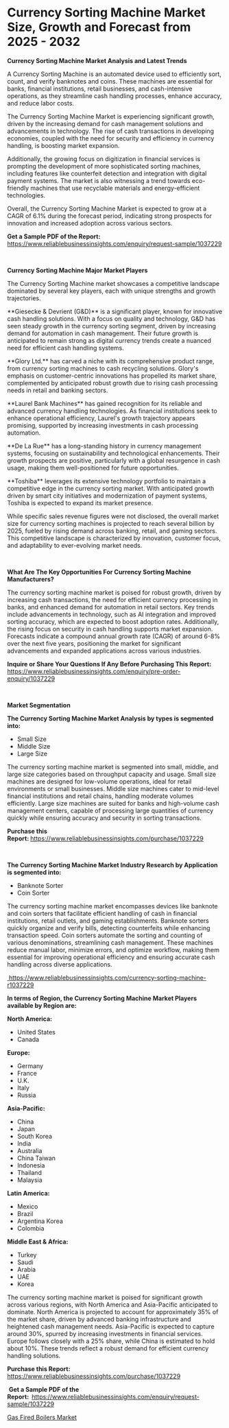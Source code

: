 <p><h1>Currency Sorting Machine Market Size, Growth and Forecast from 2025 - 2032</h1></p><p><strong>Currency Sorting Machine Market Analysis and Latest Trends</strong></p>
<p><p>A Currency Sorting Machine is an automated device used to efficiently sort, count, and verify banknotes and coins. These machines are essential for banks, financial institutions, retail businesses, and cash-intensive operations, as they streamline cash handling processes, enhance accuracy, and reduce labor costs. </p><p>The Currency Sorting Machine Market is experiencing significant growth, driven by the increasing demand for cash management solutions and advancements in technology. The rise of cash transactions in developing economies, coupled with the need for security and efficiency in currency handling, is boosting market expansion. </p><p>Additionally, the growing focus on digitization in financial services is prompting the development of more sophisticated sorting machines, including features like counterfeit detection and integration with digital payment systems. The market is also witnessing a trend towards eco-friendly machines that use recyclable materials and energy-efficient technologies. </p><p>Overall, the Currency Sorting Machine Market is expected to grow at a CAGR of 6.1% during the forecast period, indicating strong prospects for innovation and increased adoption across various sectors.</p></p>
<p><strong>Get a Sample PDF of the Report:&nbsp;</strong> <a href="https://www.reliablebusinessinsights.com/enquiry/request-sample/1037229?utm_campaign=2094&utm_medium=2&utm_source=Github&utm_content=ia&utm_term=22022025&utm_id=currency-sorting-machine">https://www.reliablebusinessinsights.com/enquiry/request-sample/1037229</a></p>
<p>&nbsp;</p>
<p><strong>Currency Sorting Machine Major Market Players</strong></p>
<p><p>The Currency Sorting Machine market showcases a competitive landscape dominated by several key players, each with unique strengths and growth trajectories. </p><p>**Giesecke & Devrient (G&D)** is a significant player, known for innovative cash handling solutions. With a focus on quality and technology, G&D has seen steady growth in the currency sorting segment, driven by increasing demand for automation in cash management. Their future growth is anticipated to remain strong as digital currency trends create a nuanced need for efficient cash handling systems.</p><p>**Glory Ltd.** has carved a niche with its comprehensive product range, from currency sorting machines to cash recycling solutions. Glory's emphasis on customer-centric innovations has propelled its market share, complemented by anticipated robust growth due to rising cash processing needs in retail and banking sectors. </p><p>**Laurel Bank Machines** has gained recognition for its reliable and advanced currency handling technologies. As financial institutions seek to enhance operational efficiency, Laurel's growth trajectory appears promising, supported by increasing investments in cash processing automation.</p><p>**De La Rue** has a long-standing history in currency management systems, focusing on sustainability and technological enhancements. Their growth prospects are positive, particularly with a global resurgence in cash usage, making them well-positioned for future opportunities.</p><p>**Toshiba** leverages its extensive technology portfolio to maintain a competitive edge in the currency sorting market. With anticipated growth driven by smart city initiatives and modernization of payment systems, Toshiba is expected to expand its market presence.</p><p>While specific sales revenue figures were not disclosed, the overall market size for currency sorting machines is projected to reach several billion by 2025, fueled by rising demand across banking, retail, and gaming sectors. This competitive landscape is characterized by innovation, customer focus, and adaptability to ever-evolving market needs.</p></p>
<p>&nbsp;</p>
<p><strong>What Are The Key Opportunities For Currency Sorting Machine Manufacturers?</strong></p>
<p><p>The currency sorting machine market is poised for robust growth, driven by increasing cash transactions, the need for efficient currency processing in banks, and enhanced demand for automation in retail sectors. Key trends include advancements in technology, such as AI integration and improved sorting accuracy, which are expected to boost adoption rates. Additionally, the rising focus on security in cash handling supports market expansion. Forecasts indicate a compound annual growth rate (CAGR) of around 6-8% over the next five years, positioning the market for significant advancements and expanded applications across various industries.</p></p>
<p><strong>Inquire or Share Your Questions If Any Before Purchasing This Report:</strong> <a href="https://www.reliablebusinessinsights.com/enquiry/pre-order-enquiry/1037229?utm_campaign=2094&utm_medium=2&utm_source=Github&utm_content=ia&utm_term=22022025&utm_id=currency-sorting-machine">https://www.reliablebusinessinsights.com/enquiry/pre-order-enquiry/1037229</a></p>
<p>&nbsp;</p>
<p><strong>Market Segmentation</strong></p>
<p><strong>The Currency Sorting Machine Market Analysis by types is segmented into:</strong></p>
<p><ul><li>Small Size</li><li>Middle Size</li><li>Large Size</li></ul></p>
<p><p>The currency sorting machine market is segmented into small, middle, and large size categories based on throughput capacity and usage. Small size machines are designed for low-volume operations, ideal for retail environments or small businesses. Middle size machines cater to mid-level financial institutions and retail chains, handling moderate volumes efficiently. Large size machines are suited for banks and high-volume cash management centers, capable of processing large quantities of currency quickly while ensuring accuracy and security in sorting transactions.</p></p>
<p><strong>Purchase this Report:&nbsp;</strong><a href="https://www.reliablebusinessinsights.com/purchase/1037229?utm_campaign=2094&utm_medium=2&utm_source=Github&utm_content=ia&utm_term=22022025&utm_id=currency-sorting-machine">https://www.reliablebusinessinsights.com/purchase/1037229</a></p>
<p>&nbsp;</p>
<p><strong>The Currency Sorting Machine Market Industry Research by Application is segmented into:</strong></p>
<p><ul><li>Banknote Sorter</li><li>Coin Sorter</li></ul></p>
<p><p>The currency sorting machine market encompasses devices like banknote and coin sorters that facilitate efficient handling of cash in financial institutions, retail outlets, and gaming establishments. Banknote sorters quickly organize and verify bills, detecting counterfeits while enhancing transaction speed. Coin sorters automate the sorting and counting of various denominations, streamlining cash management. These machines reduce manual labor, minimize errors, and optimize workflow, making them essential for improving operational efficiency and ensuring accurate cash handling across diverse applications.</p></p>
<p><a href="https://www.reliablebusinessinsights.com/currency-sorting-machine-r1037229?utm_campaign=2094&utm_medium=2&utm_source=Github&utm_content=ia&utm_term=22022025&utm_id=currency-sorting-machine">&nbsp;https://www.reliablebusinessinsights.com/currency-sorting-machine-r1037229</a></p>
<p><strong>In terms of Region, the Currency Sorting Machine Market Players available by Region are:</strong></p>
<p>
    <p> <strong> North America: </strong>
        <ul>
            <li>United States</li>
            <li>Canada</li>
        </ul>
        </p> 
    <p> <strong> Europe: </strong>
        <ul>
            <li>Germany</li>
            <li>France</li>
            <li>U.K.</li>
            <li>Italy</li>
            <li>Russia</li>
        </ul>
        </p> 
    <p> <strong> Asia-Pacific: </strong>
        <ul>
            <li>China</li>
            <li>Japan</li>
            <li>South Korea</li>
            <li>India</li>
            <li>Australia</li>
            <li>China Taiwan</li>
            <li>Indonesia</li>
            <li>Thailand</li>
            <li>Malaysia</li>
        </ul>
        </p> 
    <p> <strong> Latin America: </strong>
        <ul>
            <li>Mexico</li>
            <li>Brazil</li>
            <li>Argentina Korea</li>
            <li>Colombia</li>
        </ul>
        </p> 
    <p> <strong> Middle East & Africa: </strong>
        <ul>
            <li>Turkey</li>
            <li>Saudi</li>
            <li>Arabia</li>
            <li>UAE</li>
            <li>Korea</li>
        </ul>
    </p>
    </p>
<p><p>The currency sorting machine market is poised for significant growth across various regions, with North America and Asia-Pacific anticipated to dominate. North America is projected to account for approximately 35% of the market share, driven by advanced banking infrastructure and heightened cash management needs. Asia-Pacific is expected to capture around 30%, spurred by increasing investments in financial services. Europe follows closely with a 25% share, while China is estimated to hold about 10%. These trends reflect a robust demand for efficient currency handling solutions.</p></p>
<p><strong>Purchase this Report: </strong><a href="https://www.reliablebusinessinsights.com/purchase/1037229?utm_campaign=2094&utm_medium=2&utm_source=Github&utm_content=ia&utm_term=22022025&utm_id=currency-sorting-machine">https://www.reliablebusinessinsights.com/purchase/1037229</a></p>
<p>&nbsp;<strong>Get a Sample PDF of the Report:&nbsp;&nbsp;</strong><a href="https://www.reliablebusinessinsights.com/enquiry/request-sample/1037229?utm_campaign=2094&utm_medium=2&utm_source=Github&utm_content=ia&utm_term=22022025&utm_id=currency-sorting-machine">https://www.reliablebusinessinsights.com/enquiry/request-sample/1037229</a></p>
<p><strong></strong></p>
<p><p><a href="https://github.com/DixieGrimes/Market-Research-Report-List-1/blob/main/gas-fired-boilers-market.md?utm_campaign=2094&utm_medium=2&utm_source=Github&utm_content=ia&utm_term=22022025&utm_id=currency-sorting-machine">Gas Fired Boilers Market</a></p></p>